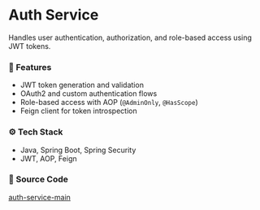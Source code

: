 # Auth Service

Handles user authentication, authorization, and role-based access using JWT tokens.

### 🔐 Features

- JWT token generation and validation
- OAuth2 and custom authentication flows
- Role-based access with AOP (`@AdminOnly`, `@HasScope`)
- Feign client for token introspection

### ⚙️ Tech Stack

- Java, Spring Boot, Spring Security
- JWT, AOP, Feign

### 🔗 Source Code

[auth-service-main](https://github.com/Aayush20/auth-service)
